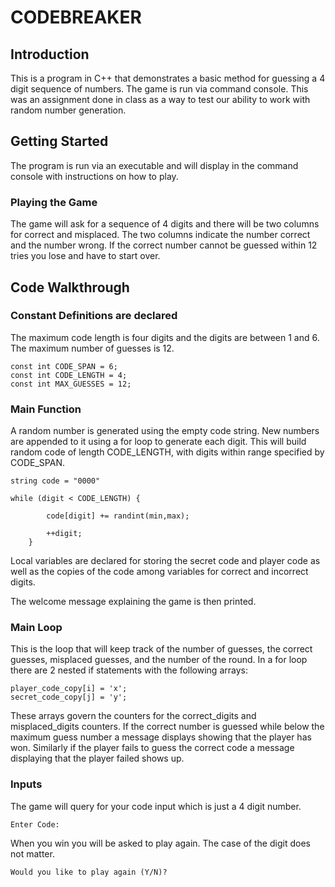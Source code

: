# CODEBREAKER
## Introduction
This is a program in C++ that demonstrates a basic method for guessing a 4 digit sequence of numbers. 
The game is run via command console. This was an assignment done in class as a way to test our ability to work with random 
number generation.
## Getting Started
The program is run via an executable and will display in the command console with instructions on how to play. 
### Playing the Game
The game will ask for a sequence of 4 digits and there will be two columns for correct and misplaced. The two columns indicate the number correct and the number wrong. If the correct number cannot be guessed within 12 tries you lose and have to start over.
## Code Walkthrough
### Constant Definitions are declared
The maximum code length is four digits and the digits are between 1 and 6. The maximum number of guesses is 12.
```
const int CODE_SPAN = 6;
const int CODE_LENGTH = 4;
const int MAX_GUESSES = 12;
```
### Main Function
A random number is generated using the empty code string. New numbers are appended to it using a for loop to generate each digit.
This will build random code of length CODE_LENGTH, with digits within range specified by CODE_SPAN. 
```
string code = "0000"

while (digit < CODE_LENGTH) {
		
		code[digit] += randint(min,max);
		
		++digit;	
	}
```
Local variables are declared for storing the secret code and player code as well as the copies of the code 
among variables for correct and incorrect digits.

The welcome message explaining the game is then printed.

### Main Loop
This is the loop that will keep track of the number of guesses, the correct guesses, misplaced guesses, and
the number of the round.
In a for loop there are 2 nested if statements with the following arrays: 
```
player_code_copy[i] = 'x';
secret_code_copy[j] = 'y';
```
These arrays govern the counters for the correct_digits and misplaced_digits counters.
If the correct number is guessed while below the maximum guess number a message displays showing that the player has won.
Similarly if the player fails to guess the correct code a message displaying that the player failed shows up.

### Inputs
The game will query for your code input which is just a 4 digit number.
```
Enter Code: 
```
When you win you will be asked to play again. The case of the digit does not matter.
```
Would you like to play again (Y/N)? 
```
